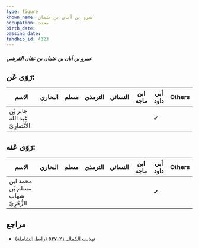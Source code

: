 ```yaml
---
type: figure
known_name: عمرو بن أبان بن عثمان
occupation: محدث
birth_date:
passing_date:
tahdhib_id: 4323
---
```

##### عمرو بن أبان بن عثمان بن عفان القرشي

## رَوَى عَن:
| الاسم                             | البخاري | مسلم | الترمذي | النسائي | ابن ماجه | أبي داود | Others |
| --------------------------------- | ------- | ---- | ------- | ------- | -------- | -------- | ------ |
| جابر بْن عَبد اللَّه الأَنْصارِيّ |         |      |         |         |          | ✔        |        |
## رَوَى عَنه:
| الاسم                              | البخاري | مسلم | الترمذي | النسائي | ابن ماجه | أبي داود | Others |
| ---------------------------------- | ------- | ---- | ------- | ------- | -------- | -------- | ------ |
| محمد ابن مسلم بْن شهاب الزُّهْرِيّ |         |      |         |         |          | ✔        |        |
## مراجع
- [تهذيب الكمال ٢١-٥٣٧](obsidian://open?vault=Tahdhib-al-Kamal&file=Figures/٤٣٢٣-عمرو%20بن%20أبان%20بن%20عثمان%20بن%20عفان%20القرشي) ([رابط الشاملة](https://shamela.ws/book/3722/11184))